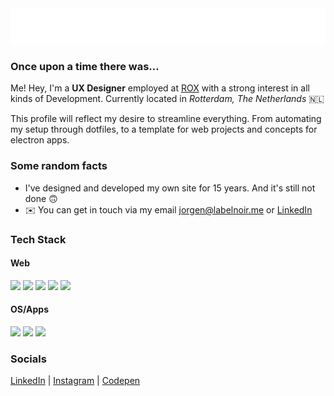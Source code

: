 <img src="jorgen.svg" />

### Once upon a time there was...

<p>Me! Hey, I'm a <strong>UX Designer</strong> employed at <a href="https://www.rox.nl" target="_blank" rel="noopener noreferrer" />ROX</a> with a strong interest in all kinds of Development. Currently located in <em>Rotterdam, The Netherlands</em> 🇳🇱</p>

<p>This profile will reflect my desire to streamline everything. From automating my setup through dotfiles, to a template for web projects and concepts for electron apps.</p>

### Some random facts

- I've designed and developed my own site for 15 years. And it's still not done 🙃
- ✉️ You can get in touch via my email jorgen@labelnoir.me or <a href="https://www.linkedin.com/in/jorgenkrieger/" target="_blank" rel="noopener noreferrer">LinkedIn</a>

### Tech Stack
#### Web
<img src="https://img.shields.io/badge/-React-000.svg?style=for-the-badge&colorA=61DAFB&logoColor=FFF&logo=react" /> <img src="https://img.shields.io/badge/-Docker-000.svg?style=for-the-badge&colorA=2496ED&logoColor=FFF&logo=docker" /> <img src="https://img.shields.io/badge/-Typescript-000.svg?style=for-the-badge&colorA=3178C6&logoColor=FFF&logo=typescript" /> <img src="https://img.shields.io/badge/-GraphQL-000.svg?style=for-the-badge&colorA=E10098&logoColor=FFF&logo=graphql" /> <img src="https://img.shields.io/badge/-Sass-000.svg?style=for-the-badge&colorA=CC6699&logoColor=FFF&logo=Sass" /> 

#### OS/Apps
<img src="https://img.shields.io/badge/-Python-000.svg?style=for-the-badge&colorA=3776AB&logoColor=FFF&logo=python" /> <img src="https://img.shields.io/badge/-Node.js-000.svg?style=for-the-badge&colorA=339933&logoColor=FFF&logo=nodedotjs" /> <img src="https://img.shields.io/badge/-Electron-000.svg?style=for-the-badge&colorA=47848F&logoColor=FFF&logo=electron" /> 

### Socials
<a href="https://linkedin.com/in/jorgenkrieger" target="_blank" rel="noopener noreferrer">LinkedIn</a> | <a href="https://www.instagram.com/jorgenkrieger/" target="_blank" rel="noopener noreferrer">Instagram</a> | <a href="https://codepen.io/labelnoir" target="_blank" rel="noopener noreferrer">Codepen</a>
